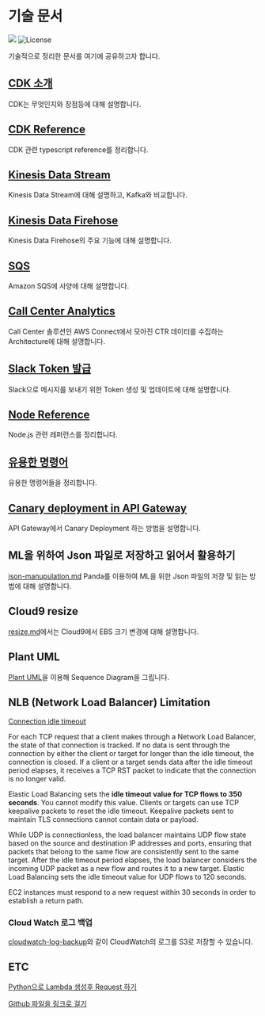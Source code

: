# 기술 문서 

<a href="https://hits.seeyoufarm.com"><img src="https://hits.seeyoufarm.com/api/count/incr/badge.svg?url=https%3A%2F%2Fgithub.com%2Fkyopark2014%2Ftechnical-summary&count_bg=%2379C83D&title_bg=%23555555&icon=&icon_color=%23E7E7E7&title=hits&edge_flat=false"/></a>
<img alt="License" src="https://img.shields.io/badge/LICENSE-MIT-green">


기술적으로 정리한 문서를 여기에 공유하고자 합니다. 

## [CDK 소개](https://github.com/kyopark2014/techinical-summary/blob/main/cdk-introduction.md)

CDK는 무엇인지와 장점등에 대해 설명합니다. 

## [CDK Reference](https://github.com/kyopark2014/techinical-summary/blob/main/cdk-reference.md) 

CDK 관련 typescript reference를 정리합니다. 

## [Kinesis Data Stream](https://github.com/kyopark2014/technical-summary/blob/main/kinesis-data-stream.md)

Kinesis Data Stream에 대해 설명하고, Kafka와 비교합니다. 

## [Kinesis Data Firehose](https://github.com/kyopark2014/technical-summary/blob/main/kinesis-data-firehose.md)

Kinesis Data Firehose의 주요 기능에 대해 설명합니다.


## [SQS](https://github.com/kyopark2014/technical-summary/blob/main/sqs.md)

Amazon SQS에 사양에 대해 설명합니다. 


## [Call Center Analytics](https://github.com/kyopark2014/technical-summary/blob/main/call-center-analytics.md)

Call Center 솔루션인 AWS Connect에서 모아진 CTR 데이터를 수집하는 Architecture에 대해 설명합니다. 

## [Slack Token 발급](https://github.com/kyopark2014/serverless-storytime/blob/main/docs/slackapp.md)

Slack으로 메시지를 보내기 위한 Token 생성 및 업데이트에 대해 설명합니다. 

## [Node Reference](https://github.com/kyopark2014/technical-summary/blob/main/node-reference.md)

Node.js 관련 레퍼런스를 정리합니다. 

## [유용한 명령어](https://github.com/kyopark2014/technical-summary/blob/main/useful-commands.md)

유용한 명령어들을 정리합니다. 


## [Canary deployment in API Gateway](https://github.com/kyopark2014/technical-summary/blob/main/canary-api-gateway.md)

API Gateway에서 Canary Deployment 하는 방법을 설명합니다.


## ML을 위하여 Json 파일로 저장하고 읽어서 활용하기

[json-manupulation.md](https://github.com/kyopark2014/technical-summary/blob/main/json-manupulation.md) Panda를 이용하여 ML을 위한 Json 파일의 저장 및 읽는 방법에 대해 설명합니다. 


## Cloud9 resize

[resize.md](https://github.com/kyopark2014/technical-summary/blob/main/resize.md)에서는 Cloud9에서 EBS 크기 변경에 대해 설명합니다.

## Plant UML

[Plant UML](https://github.com/kyopark2014/technical-summary/blob/main/plantuml.md)을 이용해 Sequence Diagram을 그립니다.


## NLB (Network Load Balancer) Limitation

[Connection idle timeout](https://docs.aws.amazon.com/elasticloadbalancing/latest/network/network-load-balancers.html)




For each TCP request that a client makes through a Network Load Balancer, the state of that connection is tracked. If no data is sent through the connection by either the client or target for longer than the idle timeout, the connection is closed. If a client or a target sends data after the idle timeout period elapses, it receives a TCP RST packet to indicate that the connection is no longer valid.

Elastic Load Balancing sets the **idle timeout value for TCP flows to 350 seconds**. You cannot modify this value. Clients or targets can use TCP keepalive packets to reset the idle timeout. Keepalive packets sent to maintain TLS connections cannot contain data or payload.

While UDP is connectionless, the load balancer maintains UDP flow state based on the source and destination IP addresses and ports, ensuring that packets that belong to the same flow are consistently sent to the same target. After the idle timeout period elapses, the load balancer considers the incoming UDP packet as a new flow and routes it to a new target. Elastic Load Balancing sets the idle timeout value for UDP flows to 120 seconds.

EC2 instances must respond to a new request within 30 seconds in order to establish a return path.


### Cloud Watch 로그 백업

[cloudwatch-log-backup](https://github.com/kyopark2014/technical-summary/blob/main/cloudwatch-log-backup.md)와 같이 CloudWatch의 로그를 S3로 저장할 수 있습니다.


## ETC

[Python으로 Lambda 생성후 Request 하기](https://github.com/kyopark2014/technical-summary/blob/main/lambda-python.md)

[Github 파일을 링크로 걸기](https://github.com/kyopark2014/technical-summary/blob/main/github-raw-file.md)
